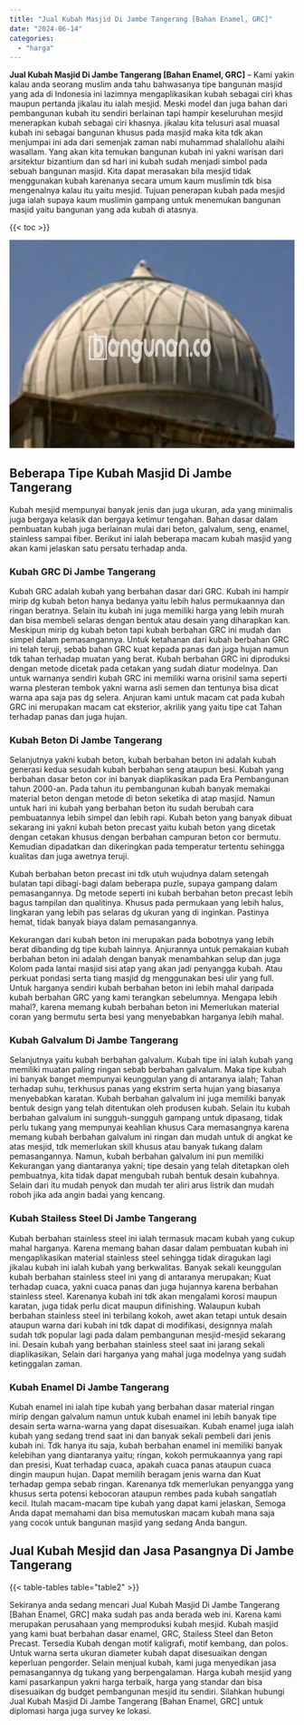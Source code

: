 ```yaml
---
title: "Jual Kubah Masjid Di Jambe Tangerang [Bahan Enamel, GRC]"
date: "2024-06-14"
categories: 
  - "harga"
---
```


**Jual Kubah Masjid Di Jambe Tangerang \[Bahan Enamel, GRC\]** – Kami yakin kalau anda seorang muslim anda tahu bahwasanya tipe bangunan masjid yang ada di Indonesia ini lazimnya mengaplikasikan kubah sebagai ciri khas maupun pertanda jikalau itu ialah mesjid. Meski model dan juga bahan dari pembangunan kubah itu sendiri berlainan tapi hampir keseluruhan mesjid menerapkan kubah sebagai ciri khasnya. jikalau kita telusuri asal muasal kubah ini sebagai bangunan khusus pada masjid maka kita tdk akan menjumpai ini ada dari semenjak zaman nabi muhammad shalallohu alaihi wasallam. Yang akan kita temukan bangunan kubah ini yakni warisan dari arsitektur bizantium dan sd hari ini kubah sudah menjadi simbol pada sebuah bangunan masjid. Kita dapat merasakan bila mesjid tidak menggunakan kubah karenanya secara umum kaum muslimin tdk bisa mengenalnya kalau itu yaitu mesjid. Tujuan penerapan kubah pada mesjid juga ialah supaya kaum muslimin gampang untuk menemukan bangunan masjid yaitu bangunan yang ada kubah di atasnya.

{{< toc >}}

![Jual Kubah Masjid Di Jambe Tangerang [Bahan Enamel, GRC]](/images/jual-kubah-masjid-16.png)

## Beberapa Tipe Kubah Masjid Di Jambe Tangerang

Kubah mesjid mempunyai banyak jenis dan juga ukuran, ada yang minimalis juga bergaya kelasik dan bergaya ketimur tengahan. Bahan dasar dalam pembuatan kubah juga berlainan mulai dari beton, galvalum, seng, enamel, stainless sampai fiber. Berikut ini ialah beberapa macam kubah masjid yang akan kami jelaskan satu persatu terhadap anda.

### Kubah GRC Di Jambe Tangerang

Kubah GRC adalah kubah yang berbahan dasar dari GRC. Kubah ini hampir mirip dg kubah beton hanya bedanya yaitu lebih halus permukaannya dan ringan beratnya. Selain itu kubah ini juga memiliki harga yang lebih murah dan bisa membeli selaras dengan bentuk atau desain yang diharapkan kan. Meskipun mirip dg kubah beton tapi kubah berbahan GRC ini mudah dan simpel dalam pemasangannya. Untuk ketahanan dari kubah berbahan GRC ini telah teruji, sebab bahan GRC kuat kepada panas dan juga hujan namun tdk tahan terhadap muatan yang berat. Kubah berbahan GRC ini diproduksi dengan metode dicetak pada cetakan yang sudah diatur modelnya. Dan untuk warnanya sendiri kubah GRC ini memiliki warna orisinil sama seperti warna plesteran tembok yakni warna asli semen dan tentunya bisa dicat warna apa saja pas dg selera. Anjuran kami untuk macam cat pada kubah GRC ini merupakan macam cat eksterior, akrilik yang yaitu tipe cat Tahan terhadap panas dan juga hujan.

### Kubah Beton Di Jambe Tangerang

Selanjutnya yakni kubah beton, kubah berbahan beton ini adalah kubah generasi kedua sesudah kubah berbahan seng ataupun besi. Kubah yang berbahan dasar beton cor ini banyak diaplikasikan pada Era Pembangunan tahun 2000-an. Pada tahun itu pembangunan kubah banyak memakai material beton dengan metode di beton seketika di atap masjid. Namun untuk hari ini kubah yang berbahan beton itu sudah berubah cara pembuatannya lebih simpel dan lebih rapi. Kubah beton yang banyak dibuat sekarang ini yakni kubah beton precast yaitu kubah beton yang dicetak dengan cetakan khusus dengan berbahan campuran beton cor bermutu. Kemudian dipadatkan dan dikeringkan pada temperatur tertentu sehingga kualitas dan juga awetnya teruji.

Kubah berbahan beton precast ini tdk utuh wujudnya dalam setengah bulatan tapi dibagi-bagi dalam beberapa puzle, supaya gampang dalam pemasangannya. Dg metode seperti ini kubah berbahan beton precast lebih bagus tampilan dan qualitinya. Khusus pada permukaan yang lebih halus, lingkaran yang lebih pas selaras dg ukuran yang di inginkan. Pastinya hemat, tidak banyak biaya dalam pemasangannya.

Kekurangan dari kubah beton ini merupakan pada bobotnya yang lebih berat dibanding dg tipe kubah lainnya. Anjurannya untuk pemakaian kubah berbahan beton ini adalah dengan banyak menambahkan selup dan juga Kolom pada lantai masjid sisi atap yang akan jadi penyangga kubah. Atau perkuat pondasi serta tiang masjid dg menggunakan besi ulir yang full. Untuk harganya sendiri kubah berbahan beton ini lebih mahal daripada kubah berbahan GRC yang kami terangkan sebelumnya. Mengapa lebih mahal?, karena memang kubah berbahan beton ini Memerlukan material coran yang bermutu serta besi yang menyebabkan harganya lebih mahal.

### Kubah Galvalum Di Jambe Tangerang

Selanjutnya yaitu kubah berbahan galvalum. Kubah tipe ini ialah kubah yang memiliki muatan paling ringan sebab berbahan galvalum. Maka tipe kubah ini banyak banget mempunyai keunggulan yang di antaranya ialah; Tahan terhadap suhu, terkhusus panas yang ekstrim serta hujan yang biasanya menyebabkan karatan. Kubah berbahan galvalum ini juga memiliki banyak bentuk design yang telah ditentukan oleh produsen kubah. Selain itu kubah berbahan galvalum ini sungguh-sungguh gampang untuk dipasang, tidak perlu tukang yang mempunyai keahlian khusus Cara memasangnya karena memang kubah berbahan galvalum ini ringan dan mudah untuk di angkat ke atas mesjid, tdk memerlukan skill khusus atau banyak tukang dalam pemasangannya. Namun, kubah berbahan galvalum ini pun memiliki Kekurangan yang diantaranya yakni; tipe desain yang telah ditetapkan oleh pembuatnya, kita tidak dapat mengubah rubah bentuk desain kubahnya. Selain dari itu mudah penyok dan mudah ter aliri arus listrik dan mudah roboh jika ada angin badai yang kencang.

### Kubah Stailess Steel Di Jambe Tangerang

Kubah berbahan stainless steel ini ialah termasuk macam kubah yang cukup mahal harganya. Karena memang bahan dasar dalam pembuatan kubah ini mengaplikasikan material stainless steel sehingga tidak diragukan lagi jikalau kubah ini ialah kubah yang berkwalitas. Banyak sekali keunggulan kubah berbahan stainless steel ini yang di antaranya merupakan; Kuat terhadap cuaca, yakni cuaca panas dan juga hujannya karena berbahan stainless steel. Karenanya kubah ini tdk akan mengalami korosi maupun karatan, juga tidak perlu dicat maupun difinishing. Walaupun kubah berbahan stainless steel ini terbilang kokoh, awet akan tetapi untuk desain ataupun warna dari kubah ini tdk dapat di modifikasi, designnya malah sudah tdk popular lagi pada dalam pembangunan mesjid-mesjid sekarang ini. Desain kubah yang berbahan stainless steel saat ini jarang sekali diaplikasikan, Selain dari harganya yang mahal juga modelnya yang sudah ketinggalan zaman.

### Kubah Enamel Di Jambe Tangerang

Kubah enamel ini ialah tipe kubah yang berbahan dasar material ringan mirip dengan galvalum namun untuk kubah enamel ini lebih banyak tipe desain serta warna-warna yang dapat disesuaikan. Kubah enamel juga ialah kubah yang sedang trend saat ini dan banyak sekali pembeli dari jenis kubah ini. Tdk hanya itu saja, kubah berbahan enamel ini memiliki banyak kelebihan yang diantaranya yaitu; ringan, kokoh permukaannya yang rapi dan presisi, Kuat terhadap cuaca, apakah cuaca panas ataupun cuaca dingin maupun hujan. Dapat memilih beragam jenis warna dan Kuat terhadap gempa sebab ringan. Karenanya tdk memerlukan penyangga yang khusus serta potensi kebocoran ataupun rembes pada kubah sangatlah kecil. Itulah macam-macam tipe kubah yang dapat kami jelaskan, Semoga Anda dapat memahami dan bisa memutuskan macam kubah mana saja yang cocok untuk bangunan masjid yang sedang Anda bangun.

## Jual Kubah Mesjid dan Jasa Pasangnya Di Jambe Tangerang

{{< table-tables table="table2" >}}

Sekiranya anda sedang mencari Jual Kubah Masjid Di Jambe Tangerang \[Bahan Enamel, GRC\] maka sudah pas anda berada web ini. Karena kami merupakan perusahaan yang memproduksi kubah mesjid. Kubah masjid yang kami buat berbahan dasar enamel, GRC, Stailess Steel dan Beton Precast. Tersedia Kubah dengan motif kaligrafi, motif kembang, dan polos. Untuk warna serta ukuran diameter kubah dapat disesuaikan dengan keperluan pengorder. Selain menjual kubah, kami juga menyedikan jasa pemasangannya dg tukang yang berpengalaman. Harga kubah mesjid yang kami pasarkanpun yakni harga terbaik, harga yang standar dan bisa disesuaikan dg budget pembangunan mesjid itu sendiri. Silahkan hubungi Jual Kubah Masjid Di Jambe Tangerang \[Bahan Enamel, GRC\] untuk diplomasi harga juga survey ke lokasi.

